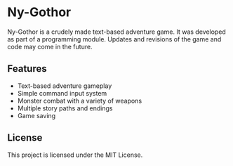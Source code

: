 # Ny-Gothor

Ny-Gothor is a crudely made text-based adventure game. It was developed as part of a programming module. Updates and revisions of the game and code may come in the future.

## Features

- Text-based adventure gameplay
- Simple command input system
- Monster combat with a variety of weapons
- Multiple story paths and endings
- Game saving


## License

This project is licensed under the MIT License.
